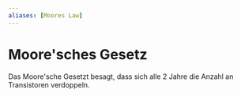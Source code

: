 ```yaml
---
aliases: [Moores Law]
---
```

# Moore'sches Gesetz
Das Moore'sche Gesetzt besagt, dass sich alle 2 Jahre die Anzahl an Transistoren verdoppeln.